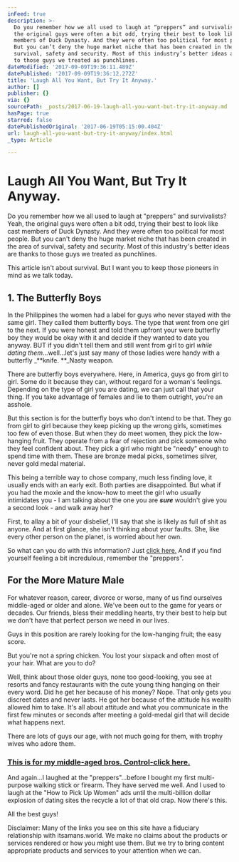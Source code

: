 ```yaml
---
inFeed: true
description: >-
  Do you remember how we all used to laugh at “preppers” and survivalists? Yeah,
  the original guys were often a bit odd, trying their best to look like cast
  members of Duck Dynasty. And they were often too political for most people.
  But you can’t deny the huge market niche that has been created in the area of
  survival, safety and security. Most of this industry’s better ideas are thanks
  to those guys we treated as punchlines.
dateModified: '2017-09-09T19:36:11.489Z'
datePublished: '2017-09-09T19:36:12.272Z'
title: 'Laugh All You Want, But Try It Anyway.'
author: []
publisher: {}
via: {}
sourcePath: _posts/2017-06-19-laugh-all-you-want-but-try-it-anyway.md
hasPage: true
starred: false
datePublishedOriginal: '2017-06-19T05:15:00.404Z'
url: laugh-all-you-want-but-try-it-anyway/index.html
_type: Article

---
```

# Laugh All You Want, But Try It Anyway.

Do you remember how we all used to laugh at "preppers" and survivalists? Yeah, the original guys were often a bit odd, trying their best to look like cast members of Duck Dynasty. And they were often too political for most people. But you can't deny the huge market niche that has been created in the area of survival, safety and security. Most of this industry's better ideas are thanks to those guys we treated as punchlines.

This article isn't about survival. But I want you to keep those pioneers in mind as we talk today.

## 1\. The Butterfly Boys

In the Philippines the women had a label for guys who never stayed with the same girl. They called them butterfly boys. The type that went from one girl to the next. If you were honest and told them upfront your were butterfly boy they would be okay with it and decide if they wanted to date you anyway. BUT if you didn't tell them and still went from girl to girl _while dating them_...well...let's just say many of those ladies were handy with a butterfly _**knife. **_Nasty weapon.

There are butterfly boys everywhere. Here, in America, guys go from girl to girl. Some do it because they can, without regard for a woman's feelings. Depending on the type of girl you are dating, we can just call that your thing. If you take advantage of females and lie to them outright, you're an asshole.

But this section is for the butterfly boys who don't intend to be that. They go from girl to girl because they keep picking up the wrong girls, sometimes too few of even those. But when they do meet women, they pick the low-hanging fruit. They operate from a fear of rejection and pick someone who they feel confident about. They pick a girl who might be "needy" enough to spend time with them. These are bronze medal picks, sometimes silver, never gold medal material.

This being a terrible way to chose company, much less finding love, it usually ends with an early exit. Both parties are disappointed. But what if you had the moxie and the know-how to meet the girl who usually intimidates you - I am talking about the one you are _**sure**_ wouldn't give you a second look - and walk away her?

First, to allay a bit of your disbelief, I'll say that she is likely as full of shit as anyone. And at first glance, she isn't thinking about your faults. She, like every other person on the planet, is worried about her own.

So what can you do with this information? Just [click here.][0] And if you find yourself feeling a bit incredulous, remember the "preppers".

## For the More Mature Male

For whatever reason, career, divorce or worse, many of us find ourselves middle-aged or older and alone. We've been out to the game for years or decades. Our friends, bless their meddling hearts, try their best to help but we don't have that perfect person we need in our lives.

Guys in this position are rarely looking for the low-hanging fruit; the easy score.

But you're not a spring chicken. You lost your sixpack and often most of your hair. What are you to do?

Well, think about those older guys, none too good-looking, you see at resorts and fancy restaurants with the cute young thing hanging on their every word. Did he get her because of his money? Nope. That only gets you discreet dates and never lasts. He got her because of the attitude his wealth allowed him to take. It's all about attitude and what you communicate in the first few minutes or seconds after meeting a gold-medal girl that will decide what happens next.

There are lots of guys our age, with not much going for them, with trophy wives who adore them.

### [This is for my middle-aged bros. Control-click here.][1]

And again...I laughed at the "preppers"...before I bought my first multi-purpose walking stick or firearm. They have served me well. And I used to laugh at the "How to Pick Up Women" ads until the multi-billion dollar explosion of dating sites the recycle a lot of that old crap. Now there's this.

All the best guys!

Disclaimer: Many of the links you see on this site have a fiduciary relationship with itsamans.world. We make no claims about the products or services rendered or how you might use them. But we try to bring content appropriate products and services to your attention when we can.

[0]: http://ec68dcrerns4th98ncpev10ib9.hop.clickbank.net/
[1]: http://33cbady01btgnn36ogu9iv1jaw.hop.clickbank.net/